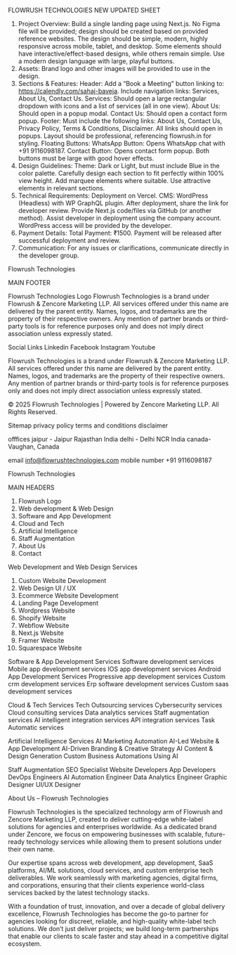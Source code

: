 FLOWRUSH TECHNOLOGIES 
NEW UPDATED SHEET

1. Project Overview:
Build a single landing page using Next.js.
No Figma file will be provided; design should be created based on provided reference websites.
The design should be simple, modern, highly responsive across mobile, tablet, and desktop.
Some elements should have interactive/effect-based designs, while others remain simple.
Use a modern design language with large, playful buttons.
2. Assets:
Brand logo and other images will be provided to use in the design.
3. Sections & Features:
Header:
Add a “Book a Meeting” button linking to: https://calendly.com/sahaj-baveja.
Include navigation links: Services, About Us, Contact Us.
Services:
Should open a large rectangular dropdown with icons and a list of services (all in one view).
About Us:
Should open in a popup modal.
Contact Us:
Should open a contact form popup.
Footer:
Must include the following links: About Us, Contact Us, Privacy Policy, Terms & Conditions, Disclaimer.
All links should open in popups.
Layout should be professional, referencing flowrush.in for styling.
Floating Buttons:
WhatsApp Button: Opens WhatsApp chat with +91 9116098187.
Contact Button: Opens contact form popup.
Both buttons must be large with good hover effects.
4. Design Guidelines:
Theme: Dark or Light, but must include Blue in the color palette.
Carefully design each section to fit perfectly within 100% view height.
Add marquee elements where suitable.
Use attractive elements in relevant sections.
5. Technical Requirements:
Deployment on Vercel.
CMS: WordPress (Headless) with WP GraphQL plugin.
After deployment, share the link for developer review.
Provide Next.js code/files via GitHub (or another method).
Assist developer in deployment using the company account.
WordPress access will be provided by the developer.
6. Payment Details:
Total Payment: ₹1500.
Payment will be released after successful deployment and review.
7. Communication:
For any issues or clarifications, communicate directly in the developer group.


Flowrush Technologies

MAIN FOOTER


Flowrush Technologies Logo
Flowrush Technologies is a brand under Flowrush & Zencore Marketing LLP. All services offered under this name are delivered by the parent entity. Names, logos, and trademarks are the property of their respective owners. Any mention of partner brands or third-party tools is for reference purposes only and does not imply direct association unless expressly stated.



Social Links
Linkedin 
Facebook
Instagram
Youtube

Flowrush Technologies is a brand under Flowrush & Zencore Marketing LLP. All services offered under this name are delivered by the parent entity. Names, logos, and trademarks are the property of their respective owners. Any mention of partner brands or third-party tools is for reference purposes only and does not imply direct association unless expressly stated.

© 2025 Flowrush Technologies | Powered by Zencore Marketing LLP. All Rights Reserved.

Sitemap 
privacy policy 
terms and conditions 
disclaimer 

offfices 
jaipur - Jaipur Rajasthan India
delhi - Delhi NCR India
canada- Vaughan, Canada

email info@flowrushtechnologies.com
mobile number +91 9116098187



Flowrush Technologies

MAIN HEADERS

1. Flowrush Logo
2. Web development & Web Design
3. Software and App Development
4. Cloud and Tech 
5. Artificial Intelligence
6. Staff Augmentation
7. About Us
8. Contact



Web Development and Web Design Services
1. Custom Website Development 
2. Web Design UI / UX
3. Ecommerce Website Development 
4. Landing Page Development
5. Wordpress Website 
6. Shopify Website
7. Webflow Website
8. Next.js Website
9. Framer Website
10. Squarespace Website

Software & App Development Services
Software development services
Mobile app development services
IOS app development services
Android App Development Services
Progressive app development services
Custom crm development services
Erp software development services
Custom saas development services

Cloud & Tech
Services
Tech Outsourcing services
Cybersecurity services
Cloud consulting services
Data analytics services
Staff augmentation services
AI intelligent integration services
API integration services
Task Automatic services

Artificial Intelligence
Services
AI Marketing Automation
AI-Led Website & App Development
AI-Driven Branding & Creative Strategy
AI Content & Design Generation
Custom Business Automations Using AI


Staff Augmentation
SEO Specialist
Website Developers
App Developers
DevOps Engineers
AI Automation Engineer
Data Analytics Engineer
Graphic Designer
UI/UX Designer



About Us – Flowrush Technologies

Flowrush Technologies is the specialized technology arm of Flowrush and Zencore Marketing LLP, created to deliver cutting-edge white-label solutions for agencies and enterprises worldwide. As a dedicated brand under Zencore, we focus on empowering businesses with scalable, future-ready technology services while allowing them to present solutions under their own name.

Our expertise spans across web development, app development, SaaS platforms, AI/ML solutions, cloud services, and custom enterprise tech deliverables. We work seamlessly with marketing agencies, digital firms, and corporations, ensuring that their clients experience world-class services backed by the latest technology stacks.

With a foundation of trust, innovation, and over a decade of global delivery excellence, Flowrush Technologies has become the go-to partner for agencies looking for discreet, reliable, and high-quality white-label tech solutions. We don’t just deliver projects; we build long-term partnerships that enable our clients to scale faster and stay ahead in a competitive digital ecosystem.


